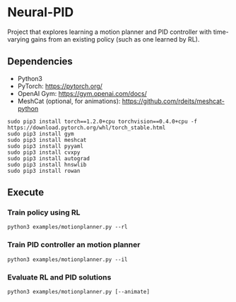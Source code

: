 # Neural-PID

Project that explores learning a motion planner and PID controller with time-varying gains from an existing policy (such as one learned by RL).

## Dependencies

* Python3
* PyTorch: https://pytorch.org/
* OpenAI Gym: https://gym.openai.com/docs/
* MeshCat (optional, for animations): https://github.com/rdeits/meshcat-python

```
sudo pip3 install torch==1.2.0+cpu torchvision==0.4.0+cpu -f https://download.pytorch.org/whl/torch_stable.html
sudo pip3 install gym
sudo pip3 install meshcat
sudo pip3 install pyyaml
sudo pip3 install cvxpy
sudo pip3 install autograd
sudo pip3 install hnswlib
sudo pip3 install rowan
```

## Execute

### Train policy using RL

```
python3 examples/motionplanner.py --rl
```

### Train PID controller an motion planner

```
python3 examples/motionplanner.py --il
```

### Evaluate RL and PID solutions

```
python3 examples/motionplanner.py [--animate]
```
